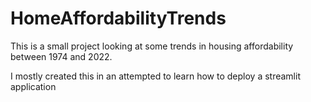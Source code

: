 # HomeAffordabilityTrends

This is a small project looking at some trends in housing affordability between 1974 and 2022.

I mostly created this in an attempted to learn how to deploy a streamlit application
